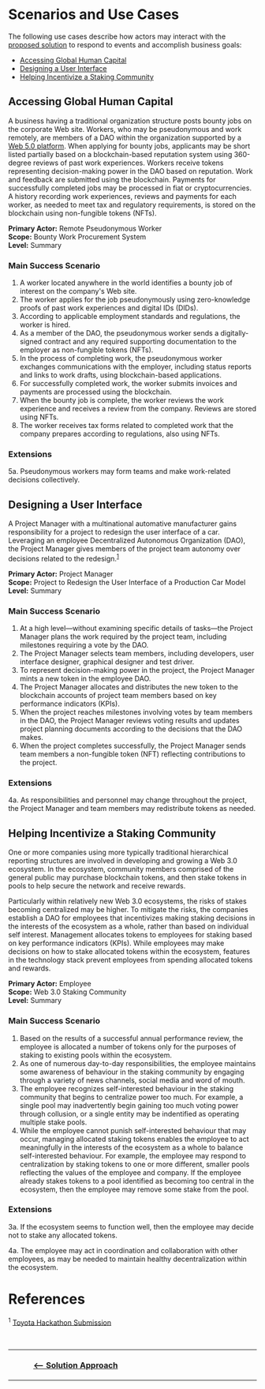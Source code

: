 # Scenarios and Use Cases

The following use cases describe how actors may interact with the [proposed solution](./SolutionApproach.md) to respond to events and accomplish business goals:

- [Accessing Global Human Capital](#humancapital)
- [Designing a User Interface](#ui)
- [Helping Incentivize a Staking Community](#staking)

## Accessing Global Human Capital<a name="humancapital"></a>

A business having a traditional organization structure posts bounty jobs on the corporate Web site. Workers, who may be pseudonymous and work remotely, are members of a DAO within the organization supported by a [Web 5.0 platform](https://www.lcx.com/introduction-to-web-5-0/). When applying for bounty jobs, applicants may be short listed partially based on a blockchain-based reputation system using 360-degree reviews of past work experiences. <!-- How long may reviews be editable? --> Workers receive tokens representing decision-making power in the DAO based on reputation. Work and feedback are submitted using the blockchain. Payments for successfully completed jobs may be processed in fiat or cryptocurrencies. A history recording work experiences, reviews and payments for each worker, as needed to meet tax and regulatory requirements, is stored on the blockchain using non-fungible tokens (NFTs).

<!-- Nick Almond used the word "hybrid" to describe a business having traditional employees that also accesses global human capital using a Web 5.0 platform, for example. -->

**Primary Actor:** Remote Pseudonymous Worker  
**Scope:**  Bounty Work Procurement System  
**Level:** Summary

### Main Success Scenario

1. A worker located anywhere in the world identifies a bounty job of interest on the company's Web site.
2. The worker applies for the job pseudonymously using zero-knowledge proofs of past work experiences and digital IDs (DIDs).
3. According to applicable employment standards and regulations, the worker is hired.
4. As a member of the DAO, the pseudonymous worker sends a digitally-signed contract and any required supporting documentation to the employer as non-fungible tokens (NFTs).
5. In the process of completing work, the pseudonymous worker exchanges communications with the employer, including status reports and links to work drafts, using blockchain-based applications.
6. For successfully completed work, the worker submits invoices and payments are processed using the blockchain.
7. When the bounty job is complete, the worker reviews the work experience and receives a review from the company. Reviews are stored using NFTs.
8. The worker receives tax forms related to completed work that the company prepares according to regulations, also using NFTs.

### Extensions

5a. Pseudonymous workers may form teams and make work-related decisions collectively.

<!-- In Nick Almond's (Factory DAO) mentoring session, he described the bounty work / gig worker scenario in response to my question(s). -->

## Designing a User Interface<a name="ui"></a>

A Project Manager with a multinational automative manufacturer gains responsibility for a project to redesign the user interface of a car. Leveraging an employee Decentralized Autonomous Organization (DAO), the Project Manager gives members of the project team autonomy over decisions related to the redesign.<sup><a href="#ToyotaHackathon">1</a></sup>

**Primary Actor:** Project Manager  
**Scope:**  Project to Redesign the User Interface of a Production Car Model  
**Level:** Summary

### Main Success Scenario

1. At a high level—without examining specific details of tasks—the Project Manager plans the work required by the project team, including milestones requiring a vote by the DAO.
2. The Project Manager selects team members, including developers, user interface designer, graphical designer and test driver.
3. To represent decision-making power in the project, the Project Manager mints a new token in the employee DAO.
4. The Project Manager allocates and distributes the new token to the blockchain accounts of project team members based on key performance indicators (KPIs).
5. When the project reaches milestones involving votes by team members in the DAO, the Project Manager reviews voting results and updates project planning documents according to the decisions that the DAO makes.
6. When the project completes successfully, the Project Manager sends team members a non-fungible token (NFT) reflecting contributions to the project.

### Extensions

4a. As responsibilities and personnel may change throughout the project, the Project Manager and team members may redistribute tokens as needed.

## Helping Incentivize a Staking Community<a name="staking"></a>

One or more companies using more typically traditional hierarchical reporting structures are involved in developing and growing a Web 3.0 ecosystem. In the ecosystem, community members comprised of the general public may purchase blockchain tokens, and then stake tokens in pools to help secure the network and receive rewards.

Particularly within relatively new Web 3.0 ecosystems, the risks of stakes becoming centralized may be higher. To mitigate the risks, the companies establish a DAO for employees that incentivizes making staking decisions in the interests of the ecosystem as a whole, rather than based on individual self interest. Management allocates tokens to employees for staking based on key performance indicators (KPIs). While employees may make decisions on how to stake allocated tokens within the ecosystem, features in the technology stack prevent employees from spending allocated tokens and rewards.

**Primary Actor:** Employee  
**Scope:** Web 3.0 Staking Community  
**Level:** Summary

### Main Success Scenario

1. Based on the results of a successful annual performance review, the employee is allocated a number of tokens only for the purposes of staking to existing pools within the ecosystem.
2. As one of numerous day-to-day responsibilities, the employee maintains some awareness of behaviour in the staking community by engaging through a variety of news channels, social media and word of mouth.
3. The employee recognizes self-interested behaviour in the staking community that begins to centralize power too much. For example, a single pool may inadvertently begin gaining too much voting power through collusion, or a single entity may be indentified as operating multiple stake pools.
4. While the employee cannot punish self-interested behaviour that may occur, managing allocated staking tokens enables the employee to act meaningfully in the interests of the ecosystem as a whole to balance self-interested behaviour. For example, the employee may respond to centralization by staking tokens to one or more different, smaller pools reflecting the values of the employee and company. If the employee already stakes tokens to a pool identified as becoming too central in the ecosystem, then the employee may remove some stake from the pool.

### Extensions

3a. If the ecosystem seems to function well, then the employee may decide not to stake any allocated tokens.

4a. The employee may act in coordination and collaboration with other employees, as may be needed to maintain healthy decentralization within the ecosystem.

<!-- The scenario is based on my response to CIP-1694 in the Cardano ecosystem, available at https://github.com/paradoxicalsphere/cardano-improvement-proposals/blob/main/CIP-x/README.md -->

# References<a name="references"></a>

<a name="ToyotaHackathon"></a><sup>1</sup> [Toyota Hackathon Submission](https://github.com/ok-Alice/toyota-astar-hackathon)

<br />
<table>
    <tr>
        <th align="center">
            <img width="500" height="1">
            <p><a href="./SolutionApproach.md"><-- Solution Approach</a></p>
        </th>
        <th align="center">
            <img width="500" height="1">
            <p>&nbsp;</p>
        </th>
    </tr>
</table>
